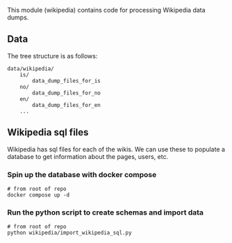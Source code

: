 This module (wikipedia) contains code for processing Wikipedia data dumps.

## Data

The tree structure is as follows:

```
data/wikipedia/
    is/
        data_dump_files_for_is
    no/
        data_dump_files_for_no
    en/
        data_dump_files_for_en
    ...
```

## Wikipedia sql files

Wikipedia has sql files for each of the wikis.
We can use these to populate a database to get information about the pages, users, etc.

### Spin up the database with docker compose

```
# from root of repo
docker compose up -d
```

### Run the python script to create schemas and import data

```
# from root of repo
python wikipedia/import_wikipedia_sql.py
```


